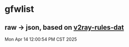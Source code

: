 # gfwlist
## raw -> json, based on [v2ray-rules-dat](https://github.com/Loyalsoldier/v2ray-rules-dat)
Mon Apr 14 12:00:54 PM CST 2025

